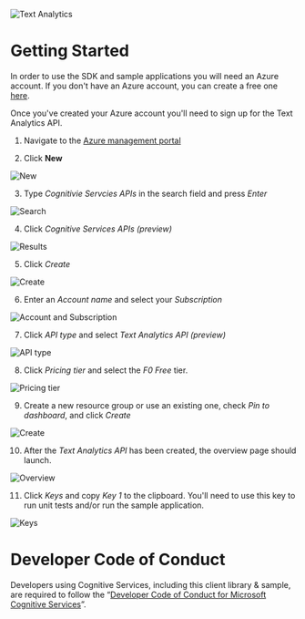 ![Text Analytics](Images/TextAnalytics.png)

Getting Started
==============
In order to use the SDK and sample applications you will need an Azure account. If you don't have an Azure account, you can create a free one [here](https://azure.microsoft.com/en-us/free/).

Once you've created your Azure account you'll need to sign up for the Text Analytics API.

1. Navigate to the [Azure management portal](https://portal.azure.com)

2. Click **New**

  ![New](Images/01-getting-started/01-new.PNG)

3. Type _Cognitivie Servcies APIs_ in the search field and press _Enter_

  ![Search](Images/01-getting-started/02-search.PNG)

4. Click _Cognitive Services APIs (preview)_

  ![Results](Images/01-getting-started/03-results.PNG)

5. Click _Create_

  ![Create](Images/01-getting-started/04-create.PNG)

6. Enter an _Account name_ and select your _Subscription_

  ![Account and Subscription](Images/01-getting-started/05-account-and-subscription.png)

7. Click _API type_ and select _Text Analytics API (preview)_

  ![API type](Images/01-getting-started/06-api-type.PNG)

8. Click _Pricing tier_ and select the _F0 Free_ tier.

  ![Pricing tier](Images/01-getting-started/07-pricing-tier.PNG)

9. Create a new resource group or use an existing one, check _Pin to dashboard_, and click _Create_

  ![Create](Images/01-getting-started/08-create.PNG)

10. After the _Text Analytics API_ has been created, the overview page should launch.

  ![Overview](Images/01-getting-started/09-overview.PNG)

11. Click _Keys_ and copy _Key 1_ to the clipboard. You'll need to use this key to run unit tests and/or run the sample application.

  ![Keys](Images/01-getting-started/10-keys.PNG)

Developer Code of Conduct
=======

Developers using Cognitive Services, including this client library & sample, are required to follow the “[Developer Code of Conduct for Microsoft Cognitive Services](http://go.microsoft.com/fwlink/?LinkId=698895)”.
